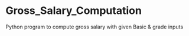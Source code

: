 # Gross_Salary_Computation
Python program to compute gross salary with given Basic &amp; grade inputs
